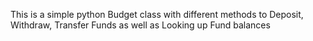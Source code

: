 This is a simple python Budget class with different methods to Deposit, Withdraw, Transfer Funds as well as Looking up Fund balances
